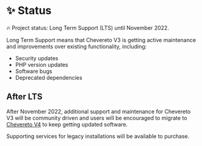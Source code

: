 # ✨ Status

🔥 Project status: Long Term Support (LTS) until November 2022.

Long Term Support means that Chevereto V3 is getting active maintenance and improvements over existing functionality, including:

* Security updates
* PHP version updates
* Software bugs
* Deprecated dependencies

## After LTS

After November 2022, additional support and maintenance for Chevereto V3 will be community driven and users will be encouraged to migrate to [Chevereto V4](https://v4-docs.chevereto.org) to keep getting updated software.

Supporting services for legacy installations will be available to purchase.
